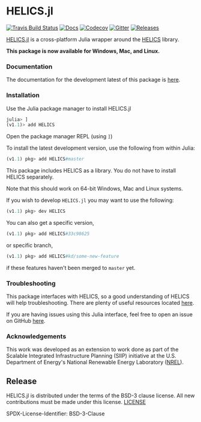 # HELICS.jl

[![Travis Build Status](https://img.shields.io/travis/com/GMLC-TDC/HELICS.jl/master.svg)](https://travis-ci.com/GMLC-TDC/HELICS.jl) [![Docs](https://img.shields.io/badge/docs-latest-blue.svg)](https://gmlc-tdc.github.io/HELICS.jl/latest) [![Codecov](https://img.shields.io/codecov/c/github/gmlc-tdc/HELICS.jl.svg)](https://codecov.io/gh/GMLC-TDC/HELICS.jl) [![Gitter](https://img.shields.io/gitter/room/GMLC-TDC/HELICS.svg)](https://gitter.im/GMLC-TDC/HELICS) [![Releases](https://img.shields.io/github/tag-date/GMLC-TDC/HELICS.jl.svg)](https://github.com/GMLC-TDC/HELICS.jl/releases)

[HELICS.jl](https://github.com/GMLC-TDC/HELICS.jl) is a cross-platform Julia wrapper around the [HELICS](https://github.com/GMLC-TDC/HELICS) library.

**This package is now available for Windows, Mac, and Linux.**

### Documentation

The documentation for the development latest of this package is [here](https://gmlc-tdc.github.io/HELICS.jl/latest/).

### Installation

Use the Julia package manager to install HELICS.jl

```julia
julia> ]
(v1.1)> add HELICS
```

Open the package manager REPL (using `]`)

To install the latest development version, use the following from within Julia:

```julia
(v1.1) pkg> add HELICS#master
```

This package includes HELICS as a library. You do not have to install HELICS
separately.

Note that this should work on 64-bit Windows, Mac and Linux systems.

If you wish to develop `HELICS.jl` you may want to use the following:

```julia
(v1.1) pkg> dev HELICS
```

You can also get a specific version,

```julia
(v1.1) pkg> add HELICS#33c98625
```

or specific branch,


```julia
(v1.1) pkg> add HELICS#kd/some-new-feature
```

if these features haven't been merged to `master` yet.

### Troubleshooting

This package interfaces with HELICS, so a good understanding of HELICS will help troubleshooting.
There are plenty of useful resources located [here](https://helics.readthedocs.io/en/latest/).

If you are having issues using this Julia interface, feel free to open an issue on GitHub [here](https://github.com/GMLC-TDC/HELICS.jl/issues/new).

### Acknowledgements

This work was developed as an extension to work done as part of the Scalable Integrated Infrastructure Planning (SIIP) initiative at the U.S. Department of Energy's National Renewable Energy Laboratory ([NREL](https://www.nrel.gov/)).

## Release
HELICS.jl is distributed under the terms of the BSD-3 clause license. All new
contributions must be made under this license. [LICENSE](LICENSE)

SPDX-License-Identifier: BSD-3-Clause